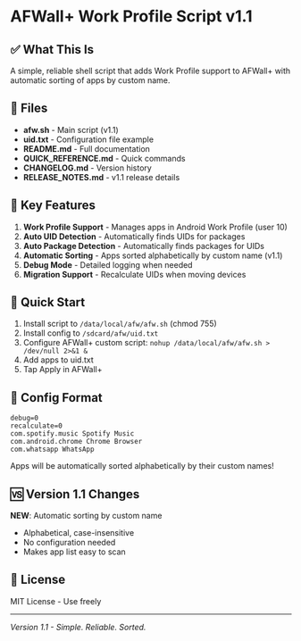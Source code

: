 # AFWall+ Work Profile Script v1.1

## ✅ What This Is

A simple, reliable shell script that adds Work Profile support to AFWall+ with automatic sorting of apps by custom name.

## 📁 Files

- **afw.sh** - Main script (v1.1)
- **uid.txt** - Configuration file example
- **README.md** - Full documentation
- **QUICK_REFERENCE.md** - Quick commands
- **CHANGELOG.md** - Version history
- **RELEASE_NOTES.md** - v1.1 release details

## 🎯 Key Features

1. **Work Profile Support** - Manages apps in Android Work Profile (user 10)
2. **Auto UID Detection** - Automatically finds UIDs for packages
3. **Auto Package Detection** - Automatically finds packages for UIDs
4. **Automatic Sorting** - Apps sorted alphabetically by custom name (v1.1)
5. **Debug Mode** - Detailed logging when needed
6. **Migration Support** - Recalculate UIDs when moving devices

## 🚀 Quick Start

1. Install script to `/data/local/afw/afw.sh` (chmod 755)
2. Install config to `/sdcard/afw/uid.txt`
3. Configure AFWall+ custom script: `nohup /data/local/afw/afw.sh > /dev/null 2>&1 &`
4. Add apps to uid.txt
5. Tap Apply in AFWall+

## 📝 Config Format

```
debug=0
recalculate=0
com.spotify.music Spotify Music
com.android.chrome Chrome Browser
com.whatsapp WhatsApp
```

Apps will be automatically sorted alphabetically by their custom names!

## 🆚 Version 1.1 Changes

**NEW**: Automatic sorting by custom name
- Alphabetical, case-insensitive
- No configuration needed
- Makes app list easy to scan

## 📄 License

MIT License - Use freely

---

*Version 1.1 - Simple. Reliable. Sorted.*
